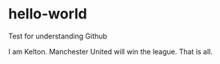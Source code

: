 # hello-world
Test for understanding Github

I am Kelton. Manchester United will win the league. That is all.
